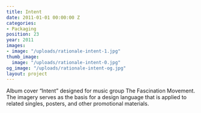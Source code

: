 ```yaml
---
title: Intent
date: 2011-01-01 00:00:00 Z
categories:
- Packaging
position: 23
year: 2011
images:
- image: "/uploads/rationale-intent-1.jpg"
thumb_image:
  image: "/uploads/rationale-intent-0.jpg"
og_image: "/uploads/rationale-intent-og.jpg"
layout: project
---
```


Album cover “Intent” designed for music group The Fascination Movement. The imagery serves as the basis for a design language that is applied to related singles, posters, and other promotional materials.
